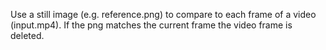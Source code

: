 Use a still image (e.g. reference.png) to compare to each frame of a video (input.mp4).
If the png matches the current frame the video frame is deleted.
